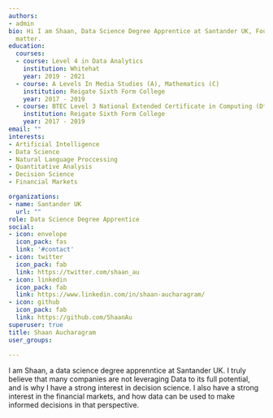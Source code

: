 ```yaml
---
authors:
- admin
bio: Hi I am Shaan, Data Science Degree Apprentice at Santander UK, Founder at GenZoomer.ai and CTO at Suneeta Cosmetics Ltd, my interests include Decision Science, Data Vizualisations & tennis
  matter.
education:
  courses:
  - course: Level 4 in Data Analytics
    institution: Whitehat
    year: 2019 - 2021
  - course: A Levels In Media Studies (A), Mathematics (C)
    institution: Reigate Sixth Form College
    year: 2017 - 2019
  - course: BTEC Level 3 National Extended Certificate in Computing (D*)
    institution: Reigate Sixth Form College
    year: 2017 - 2019
email: ""
interests:
- Artificial Intelligence
- Data Science
- Natural Language Proccessing 
- Quantitative Analysis
- Decision Science
- Financial Markets

organizations:
- name: Santander UK
  url: ""
role: Data Science Degree Apprentice
social:
- icon: envelope
  icon_pack: fas
  link: '#contact'
- icon: twitter
  icon_pack: fab
  link: https://twitter.com/shaan_au
- icon: linkedin
  icon_pack: fab
  link: https://www.linkedin.com/in/shaan-aucharagram/
- icon: github
  icon_pack: fab
  link: https://github.com/ShaanAu
superuser: true
title: Shaan Aucharagram
user_groups:
  
---
```


I am Shaan, a data science degree apprenntice at Santander UK. I truly believe that many companies are not leveraging Data to its full potential, and is why I have a strong interest in decision science. I also have a strong interest in the financial markets, and how data can be used to make informed decisions in that perspective.


